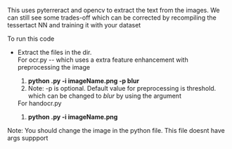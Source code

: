 This uses pyterreract and opencv to extract the text from the images. 
We can still see some trades-off which can be corrected by recompiling the tessertact NN and training it with your dataset

To run this code
<ul> 
  <li>Extract the files in the dir. </li>
  For ocr.py -- which uses a extra feature enhancement with preprocessing the image
  <ol>
  <li> <b> python <fileName>.py -i imageName.png -p blur</b> </li>
  <li>Note: -p is optional. Default value for preprocessing is threshold. which can be changed to <i>blur</i> by using the argument</li>
  </ol>
  For handocr.py
<ol>
  <li> <b> python <fileName>.py -i imageName.png</b> </li>
  </ol>
 </ul>
Note: You should change the image in the python file. This file doesnt have args suppport
